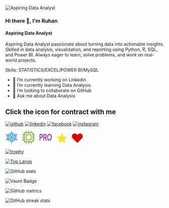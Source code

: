 ![Aspiring Data Analyst](https://media.licdn.com/dms/image/v2/D4D16AQFgDUnSTsmpIw/profile-displaybackgroundimage-shrink_350_1400/B4DZetI0CWGsAc-/0/1750956462457?e=1758758400&v=beta&t=md9YFQkCFj6LGTseap6EciCe_HK0QjcuClBNUeh-yHE)

### Hi there 👋, I'm Ruhan
#### Aspiring Data Analyst

Aspiring Data Analyst passionate about turning data into actionable insights. Skilled in data analysis, visualization, and reporting using Python, R, SQL, and Power BI. Always eager to learn, solve problems, and work on real-world projects.

Skills: STATISTICS/EXCEL/POWER BI/MySQL

- 🔭 I’m currently working on Linkedin 
- 🌱 I’m currently learning Data Analysis 
- 👯 I’m looking to collaborate on GitHub 
- 💬 Ask me about Data Analysis 

## **Click the icon for contract with me**
[<img src='https://cdn.jsdelivr.net/npm/simple-icons@3.0.1/icons/github.svg' alt='github' height='40'>](https://github.com/TanvirHassanRuhan)  [<img src='https://cdn.jsdelivr.net/npm/simple-icons@3.0.1/icons/linkedin.svg' alt='linkedin' height='40'>](https://www.linkedin.com/in/tanvirhassanruhan/)  [<img src='https://cdn.jsdelivr.net/npm/simple-icons@3.0.1/icons/facebook.svg' alt='facebook' height='40'>](https://www.facebook.com/tanvirhasan.ruhan.1)  [<img src='https://cdn.jsdelivr.net/npm/simple-icons@3.0.1/icons/instagram.svg' alt='instagram' height='40'>](https://www.instagram.com/tanvir_ruhan/)  

<a href='https://archiveprogram.github.com/'><img src='https://raw.githubusercontent.com/acervenky/animated-github-badges/master/assets/acbadge.gif' width='40' height='40'></a> <a href='https://docs.github.com/en/developers'><img src='https://raw.githubusercontent.com/acervenky/animated-github-badges/master/assets/devbadge.gif' width='40' height='40'></a> <a href='https://github.com/pricing'><img src='https://raw.githubusercontent.com/acervenky/animated-github-badges/master/assets/pro.gif' width='40' height='40'></a> <a href='https://stars.github.com/'><img src='https://raw.githubusercontent.com/acervenky/animated-github-badges/master/assets/starbadge.gif' width='35' height='35'></a> <a href='https://docs.github.com/en/github/supporting-the-open-source-community-with-github-sponsors'><img src='https://raw.githubusercontent.com/acervenky/animated-github-badges/master/assets/sponsorbadge.gif' width='35' height='35'></a> 

[![trophy](https://github-profile-trophy.vercel.app/?username=TanvirHassanRuhan)](https://github.com/ryo-ma/github-profile-trophy)

[![Top Langs](https://github-readme-stats.vercel.app/api/top-langs/?username=TanvirHassanRuhan)](https://github.com/anuraghazra/github-readme-stats)

![GitHub stats](https://github-readme-stats.vercel.app/api?username=TanvirHassanRuhan&show_icons=true&count_private=true)  

![Vaunt Badge](https://api.vaunt.dev/v1/github/entities/TanvirHassanRuhan/contributions?format=svg&private=true)  

![GitHub metrics](https://metrics.lecoq.io/TanvirHassanRuhan)  

![GitHub streak stats](https://streak-stats.demolab.com/?user=TanvirHassanRuhan)  


